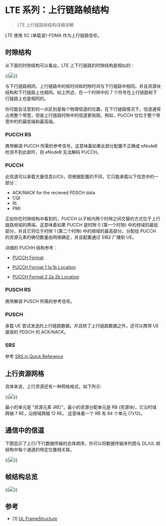 # LTE 系列：上行链路帧结构


> LTE 上行链路帧结构详细讲解

<!--more-->

LTE 使用 SC (单载波)-FDMA 作为上行链路信号。

## 时隙结构

从下面的时隙结构可以看出，LTE 上下行链路的时隙结构是相似的：

{{<image src="https://cdn.jsdelivr.net/gh/techkoala/techkoala.github.io@master/images/WirelessCommunication/LTE/LTE-UL-FS/FDD_UL_FrameStructure_Symbols.png" caption="上行时隙结构">}}

与下行链路相同，上行链路中的帧时间和时隙时间与下行链路中相同。并且资源块结构和下行链路上也相同。如上所述，在一个时隙中的 7 个符号在上行链路和下行链路上也是相同的。

你可能会注意到的一点区别是每个物理信道的位置。在下行链路情况下，信道通常占用整个带宽，但是上行链路时隙中的信道更局限。例如，PUCCH 仅位于整个带宽中的的最低端和最高端。

### PUCCH RS

携带解调 PUCCH 所需的参考信号。这意味着如果此部分配置不正确或 eNodeB 检测不到此部件，则 eNodeB 无法解码 PUCCH。

### PUCCH

此信道可以承载大量信息(UCI)，但根据配置的不同，它只能承载以下信息中的一部分：

- ACK/NACK for the recieved PDSCH data
- CQI
- RI
- PMI

正如你在时隙结构中看到的，PUCCH 以子帧内两个时隙之间交替的方式位于上行链路频域的两端，这意味着如果 PUCCH 是时隙 0 (第一个时隙) 中的频域的最低部分，并且它将位于时隙 1 (第二个时隙) 中的频域的最高部分。分配给 PUCCH 的资源元素的确切数量由网络确定，并且配置通过 SIB2 广播到 UE。

详细的 PUCHH 结构参考：

- [PUCCH Format](http://www.sharetechnote.com/html/Handbook_LTE_PUCCH_Format.html)

- [PUCCH Format 1,1a,1b Location](http://www.sharetechnote.com/html/Handbook_LTE_PUCCH_Format1_Location.html)

- [PUCCH Format 2,2a,2b Location](http://www.sharetechnote.com/html/Handbook_LTE_PUCCH_Format2_Location.html)

### PUSCH RS

携带解调 PUSCH 所需的参考信号。

### PUSCH

承载 UE 尝试发送的上行链路数据。并且除了上行链路数据之外，还可以携带 UE 接收的 PDSCH 的 ACK/NACK。

### SRS

参考 [SRS in Quick Reference](http://www.sharetechnote.com/html/Handbook_LTE_SRS.html)

## 上行资源网格

具体来说，上行资源还有一种网格格式，如下所示:

{{<image src="https://cdn.jsdelivr.net/gh/techkoala/techkoala.github.io@master/images/WirelessCommunication/LTE/LTE-UL-FS/36_211_Fig5_2_1-1_UL_ResourceGrid.png" caption="上行资源网格">}}

最小的单元是 “资源元素 (RE)”，最小的资源分配单元是 RB (资源块)，它沿时域跨越 7 RE，沿频域跨越 12 RE。 这意味着一个 RB 有 84 个单元 (7x12)。

## 通信中的信道

下图显示了上行/下行数据传输的总体顺序。你可以将数据传输序列图与 DL/UL 帧结构中每个通道的特定位置相关联。

{{<image src="https://cdn.jsdelivr.net/gh/techkoala/techkoala.github.io@master/images/WirelessCommunication/LTE/LTE-UL-FS/ChannelFlow_Small.png" caption="LTE 上下行传输顺序图">}}

## 帧结构总览

{{<image src="https://cdn.jsdelivr.net/gh/techkoala/techkoala.github.io@master/images/WirelessCommunication/LTE/LTE-UL-FS/UL_SlotStructure_Constellation.png" caption="上行帧结构概览">}}

## 参考

- [1] [UL FrameStructure](http://www.sharetechnote.com/html/FrameStructure_UL.html)

